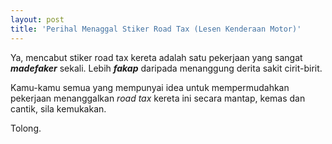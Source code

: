 ```yaml
---
layout: post
title: 'Perihal Menaggal Stiker Road Tax (Lesen Kenderaan Motor)'
---
```


Ya, mencabut stiker road tax kereta adalah satu pekerjaan yang sangat **_madefaker_** sekali. Lebih **_fakap_** daripada menanggung derita sakit cirit-birit.

Kamu-kamu semua yang mempunyai idea untuk mempermudahkan pekerjaan menanggalkan *road tax* kereta ini secara mantap, kemas dan cantik, sila kemukakan.

Tolong.
